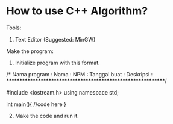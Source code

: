 # How to use C++ Algorithm?

Tools:
1. Text Editor (Suggested: MinGW)

Make the program:
1. Initialize program with this format.

/* 	Nama program	: 
	Nama			: 
	NPM				: 
	Tanggal buat	: 
	Deskripsi		: 
************************************************************/

#include <iostream.h>
using namespace std;

int main(){
	//code here
}

2. Make the code and run it.